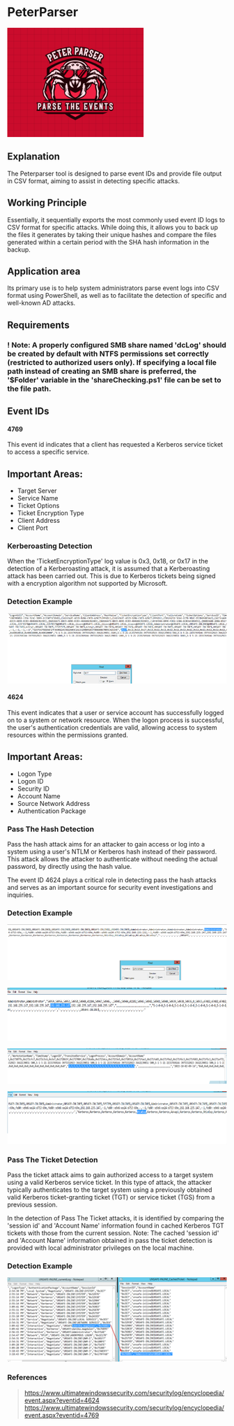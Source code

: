 # PeterParser

![](https://github.com/mustgundogdu/PeterParser/blob/main/logo.png)

## Explanation

The Peterparser tool is designed to parse event IDs and provide file output in CSV format, aiming to assist in detecting specific attacks.

## Working Principle
Essentially, it sequentially exports the most commonly used event ID logs to CSV format for specific attacks. While doing this, it allows you to back up the files it generates by taking their unique hashes and compare the files generated within a certain period with the SHA hash information in the backup.

## Application area
Its primary use is to help system administrators parse event logs into CSV format using PowerShell, as well as to facilitate the detection of specific and well-known AD attacks.

## Requirements
### ! Note: A properly configured SMB share named 'dcLog' should be created by default with NTFS permissions set correctly (restricted to authorized users only). If specifying a local file path instead of creating an SMB share is preferred, the '$Folder' variable in the 'shareChecking.ps1' file can be set to the file path.


## Event IDs

#### 4769
This event id indicates that a client has requested a Kerberos service ticket to access a specific service.
## Important Areas:

- Target Server
- Service Name
- Ticket Options
- Ticket Encryption Type
- Client Address
- Client Port
### Kerberoasting Detection
When the 'TicketEncryptionType' log value is 0x3, 0x18, or 0x17 in the detection of a Kerberoasting attack, it is assumed that a Kerberoasting attack has been carried out. This is due to Kerberos tickets being signed with a encryption algorithm not supported by Microsoft.

### Detection Example
![](https://github.com/mustgundogdu/PeterParser/blob/main/ScreenShots/4769Detection.PNG)

#### 4624
This event indicates that a user or service account has successfully logged on to a system or network resource. When the logon process is successful, the user's authentication credentials are valid, allowing access to system resources within the permissions granted.

## Important Areas:
- Logon Type
- Logon ID
- Security ID
- Account Name
- Source Network Address
- Authentication Package

### Pass The Hash Detection
Pass the hash attack aims for an attacker to gain access or log into a system using a user's NTLM or Kerberos hash instead of their password. This attack allows the attacker to authenticate without needing the actual password, by directly using the hash value.

The event ID 4624 plays a critical role in detecting pass the hash attacks and serves as an important source for security event investigations and inquiries.

### Detection Example
![](https://github.com/mustgundogdu/PeterParser/blob/main/ScreenShots/P1.PNG)

![](https://github.com/mustgundogdu/PeterParser/blob/main/ScreenShots/P4.PNG)

![](https://github.com/mustgundogdu/PeterParser/blob/main/ScreenShots/P3.PNG)

![](https://github.com/mustgundogdu/PeterParser/blob/main/ScreenShots/P2.PNG)


### Pass The Ticket Detection
Pass the ticket attack aims to gain authorized access to a target system using a valid Kerberos service ticket. In this type of attack, the attacker typically authenticates to the target system using a previously obtained valid Kerberos ticket-granting ticket (TGT) or service ticket (TGS) from a previous session.

In the detection of Pass The Ticket attacks, it is identified by comparing the 'session id' and 'Account Name' information found in cached Kerberos TGT tickets with those from the current session.
Note: The cached 'session id' and 'Account Name' information obtained in pass the ticket detection is provided with local administrator privileges on the local machine.

### Detection Example

![](https://github.com/mustgundogdu/PeterParser/blob/main/ScreenShots/PttDetection.PNG)


### References
> https://www.ultimatewindowssecurity.com/securitylog/encyclopedia/event.aspx?eventid=4624
> https://www.ultimatewindowssecurity.com/securitylog/encyclopedia/event.aspx?eventid=4769
